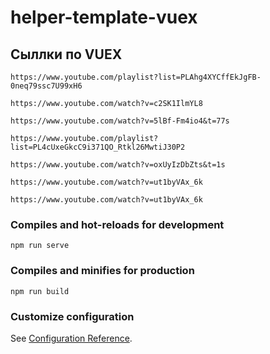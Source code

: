 # helper-template-vuex

## Сыллки по VUEX

```
https://www.youtube.com/playlist?list=PLAhg4XYCffEkJgFB-0neq79ssc7U99xH6
```

```
https://www.youtube.com/watch?v=c2SK1IlmYL8

```

```
https://www.youtube.com/watch?v=5lBf-Fm4io4&t=77s

```

```
https://www.youtube.com/playlist?list=PL4cUxeGkcC9i371QO_Rtkl26MwtiJ30P2

```

```
https://www.youtube.com/watch?v=oxUyIzDbZts&t=1s

```

```
https://www.youtube.com/watch?v=ut1byVAx_6k

```

```
https://www.youtube.com/watch?v=ut1byVAx_6k

```

### Compiles and hot-reloads for development

```
npm run serve
```

### Compiles and minifies for production

```
npm run build
```

### Customize configuration

See [Configuration Reference](https://cli.vuejs.org/config/).

